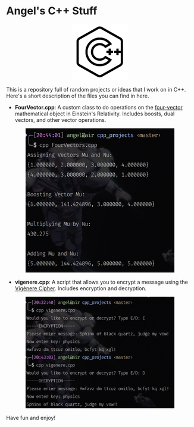 # Angel's C++ Stuff
<div align="center">
    <img src=img/cpp.png width = 150>
</div>

This is a repository full of random projects or ideas that I work on in C++. Here's a short description of the files you can find in here.

- **FourVector.cpp**: A custom class to do operations on the [four-vector](https://en.wikipedia.org/wiki/Four-vector) mathematical object in Einstein's Relativity. Includes boosts, dual vectors, and other vector operations. 

<div align="center">
    <img src=img/fv.png width = 400>
</div>

- **vigenere.cpp**: A script that allows you to encrypt a message using the [Vigènere Cipher](https://en.wikipedia.org/wiki/Vigenère_cipher). Includes encryption and decryption.

<div align="center">
    <img src=img/vig.png width = 400>
</div>

Have fun and enjoy!

